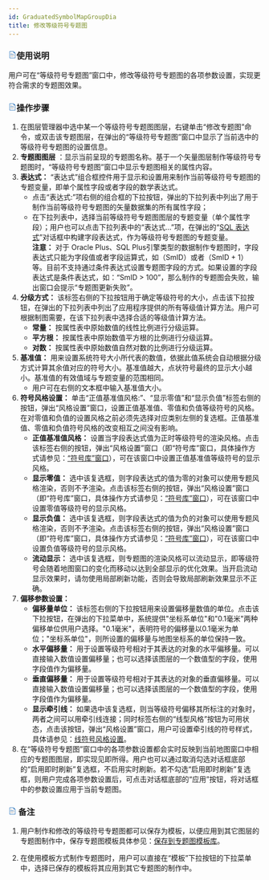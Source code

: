```yaml
---
id: GraduatedSymbolMapGroupDia
title: 修改等级符号专题图
---
```

### ![](../../img/read.gif)使用说明

用户可在“等级符号专题图”窗口中，修改等级符号专题图的各项参数设置，实现更符合需求的专题图效果。

### ![](../../img/read.gif)操作步骤

1. 在图层管理器中选中某一个等级符号专题图图层，右键单击“修改专题图”命令，或双击该专题图层，在弹出的“等级符号专题图”窗口中显示了当前选中的等级符号专题图的设置信息。
2. **专题图图层** ：显示当前呈现的专题图名称。基于一个矢量图层制作等级符号专题图时，“等级符号专题图”窗口中显示专题图相关的属性内容。  <!-- ![](img/GraduatedSymbolGroupDia.png)   -->
3. **表达式：** “表达式”组合框控件用于显示和设置用来制作当前等级符号专题图的专题变量，即单个属性字段或者字段的数学表达式。 
     * 点击“表达式:”项右侧的组合框的下拉按钮，弹出的下拉列表中列出了用于制作当前等级符号专题图的矢量数据集的所有属性字段；
     * 在下拉列表中，选择当前等级符号专题图图层的专题变量（单个属性字段）；用户也可以点击下拉列表中的“表达式...”项，在弹出的“[SQL 表达式](../../Query/SQLDia.html)”对话框中构建字段表达式，作为等级符号专题图的专题变量。  
**注意：** 对于 Oracle Plus、SQL Plus引擎类型的数据制作专题图时，字段表达式只能为字段值或者字段运算式，如（SmID）或者（SmID + 1）等。目前不支持通过条件表达式设置专题图字段的方式。如果设置的字段表达式是条件表达式，如：“SmID > 100”，那么制作的专题图会失败，输出窗口会提示“专题图更新失败”。
4. **分级方式：** 该标签右侧的下拉按钮用于确定等级符号的大小，点击该下拉按钮，在弹出的下拉列表中列出了应用程序提供的所有等级值计算方法。用户可根据制图需要，在该下拉列表中选择合适的等级值计算方法。
     * **常量：** 按属性表中原始数值的线性比例进行分级运算。
     * **平方根：** 按属性表中原始数值平方根的比例进行分级运算。
     * **对数：** 按属性表中原始数值自然对数的比例进行分级运算。
5. **基准值：** 用来设置系统符号大小所代表的数值，依据此值系统会自动根据分级方式计算其余值对应的符号大小。基准值越大，点状符号最终的显示大小越小。基准值的有效值域与专题变量的范围相同。 
     * 用户可在右侧的文本框中输入基准值大小。
6. **符号风格设置：** 单击“正值基准值风格:”、“显示零值”和“显示负值”标签右侧的按钮，弹出“风格设置”窗口，设置正值基准值、零值和负值等级符号的风格。 在对零值和负值的设置风格之前必须先选择对应类别左侧的复选框。正值基准值、零值和负值符号风格的改变相互之间没有影响。 
     * **正值基准值风格：** 设置当字段表达式值为正时等级符号的渲染风格。点击该标签右侧的按钮，弹出“风格设置”窗口（即“符号库”窗口，具体操作方式请参见：[“符号库”窗口](../../Visualization/LayerStyle/ResourcesManager.html)），可在该窗口中设置正值基准值等级符号的显示风格。
     * **显示零值：** 选中该复选框，则字段表达式的值为零的对象可以使用专题风格渲染，否则不予渲染。点击该标签右侧的按钮，弹出“风格设置”窗口（即“符号库”窗口，具体操作方式请参见：[“符号库”窗口](../../Visualization/LayerStyle/ResourcesManager.html)），可在该窗口中设置零值等级符号的显示风格。
     * **显示负值：** 选中该复选框，则字段表达式的值为负的对象可以使用专题风格渲染，否则不予渲染。点击该标签右侧的按钮，弹出“风格设置”窗口（即“符号库”窗口，具体操作方式请参见：[“符号库”窗口](../../Visualization/LayerStyle/ResourcesManager.html)），可在该窗口中设置负值等级符号的显示风格。
     * **流动显示：** 选中该复选框，则专题图的渲染风格可以流动显示，即等级符号会随着地图窗口的变化而移动以达到全部显示的优化效果。当开启流动显示效果时，请勿使用局部刷新功能，否则会导致局部刷新效果显示不正确。
7. **偏移参数设置：**
     * **偏移量单位：** 该标签右侧的下拉按钮用来设置偏移量数值的单位。点击该下拉按钮，在弹出的下拉菜单中，系统提供"坐标系单位"和"0.1毫米"两种偏移单位供用户选择。"0.1毫米"，表明符号的偏移量以0.1毫米为单位；"坐标系单位"，则所设置的偏移量与地图坐标系的单位保持一致。
     * **水平偏移量：** 用于设置等级符号相对于其表达的对象的水平偏移量。可以直接输入数值设置偏移量；也可以选择该图层的一个数值型的字段，使用字段值作为偏移量。
     * **垂直偏移量：** 用于设置等级符号相对于其表达的对象的垂直偏移量。可以直接输入数值设置偏移量；也可以选择该图层的一个数值型的字段，使用字段值作为偏移量。
     * **显示牵引线：** 如果选中该复选框，则当等级符号偏移其所标注的对象时，两者之间可以用牵引线连接；同时标签右侧的“线型风格”按钮为可用状态，点击该按钮，弹出“风格设置”窗口，用户可设置牵引线的符号样式，具体请参见：[线符号风格设置](../../Visualization/LayerStyle/LineSymStyle.html)。
8. 在“等级符号专题图”窗口中的各项参数设置都会实时反映到当前地图窗口中相应的专题图图层，即实现见即所得。用户也可以通过取消勾选对话框底部的“启用即时刷新”复选框，不启用实时刷新。若不勾选“启用即时刷新”复选框，则用户完成各项参数设置后，可点击对话框底部的“应用”按钮，将对话框中的参数设置应用于当前专题图。 

### ![](../../img/read.gif) 备注

1. 用户制作和修改的等级符号专题图都可以保存为模板，以便应用到其它图层的专题图制作中，保存专题图模板具体参见：[保存到专题图模板库](../Methods/GURTheme2_SaveThemeTempl.html)。

2. 在使用模板方式制作专题图时，用户可以直接在“模板”下拉按钮的下拉菜单中，选择已保存的模板将其应用到其它专题图的制作中。